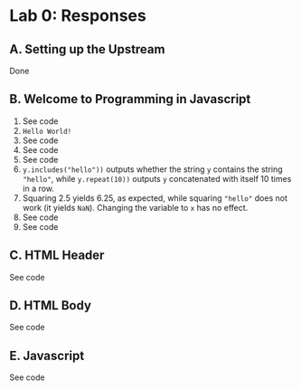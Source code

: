 Lab 0: Responses
================

A. Setting up the Upstream
--------------------------
Done


B. Welcome to Programming in Javascript
---------------------------------------
1. See code
2. `Hello World!`
3. See code
4. See code
5. See code
6. `y.includes("hello"))` outputs whether the string `y` contains the string `"hello"`, while `y.repeat(10))` outputs `y` concatenated with itself 10 times in a row.
7. Squaring 2.5 yields 6.25, as expected, while squaring `"hello"` does not work (it yields `NaN`). Changing the variable to `x` has no effect.
8. See code
9. See code


C. HTML Header
--------------
See code


D. HTML Body
------------
See code


E. Javascript
-------------
See code

